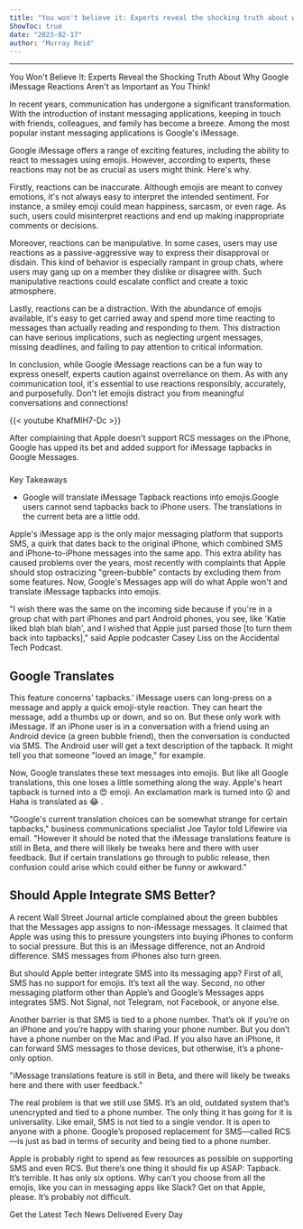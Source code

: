 ```yaml
---
title: "You won't believe it: Experts reveal the shocking truth about why Google iMessage Reactions aren't as important as you think!"
ShowToc: true 
date: "2023-02-17"
author: "Murray Reid"
---
```

*****
You Won't Believe It: Experts Reveal the Shocking Truth About Why Google iMessage Reactions Aren't as Important as You Think!

In recent years, communication has undergone a significant transformation. With the introduction of instant messaging applications, keeping in touch with friends, colleagues, and family has become a breeze. Among the most popular instant messaging applications is Google's iMessage.

Google iMessage offers a range of exciting features, including the ability to react to messages using emojis. However, according to experts, these reactions may not be as crucial as users might think. Here's why.

Firstly, reactions can be inaccurate. Although emojis are meant to convey emotions, it's not always easy to interpret the intended sentiment. For instance, a smiley emoji could mean happiness, sarcasm, or even rage. As such, users could misinterpret reactions and end up making inappropriate comments or decisions.

Moreover, reactions can be manipulative. In some cases, users may use reactions as a passive-aggressive way to express their disapproval or disdain. This kind of behavior is especially rampant in group chats, where users may gang up on a member they dislike or disagree with. Such manipulative reactions could escalate conflict and create a toxic atmosphere.

Lastly, reactions can be a distraction. With the abundance of emojis available, it's easy to get carried away and spend more time reacting to messages than actually reading and responding to them. This distraction can have serious implications, such as neglecting urgent messages, missing deadlines, and failing to pay attention to critical information.

In conclusion, while Google iMessage reactions can be a fun way to express oneself, experts caution against overreliance on them. As with any communication tool, it's essential to use reactions responsibly, accurately, and purposefully. Don't let emojis distract you from meaningful conversations and connections!

{{< youtube KhafMlH7-Dc >}} 




After complaining that Apple doesn't support RCS messages on the iPhone, Google has upped its bet and added support for iMessage tapbacks in Google Messages. 

 
### 
Key Takeaways
 
- Google will translate iMessage Tapback reactions into emojis.Google users cannot send tapbacks back to iPhone users. The translations in the current beta are a little odd.

 

Apple's iMessage app is the only major messaging platform that supports SMS, a quirk that dates back to the original iPhone, which combined SMS and iPhone-to-iPhone messages into the same app. This extra ability has caused problems over the years, most recently with complaints that Apple should stop ostracizing "green-bubble" contacts by excluding them from some features. Now, Google's Messages app will do what Apple won't and translate iMessage tapbacks into emojis. 

 

"I wish there was the same on the incoming side because if you're in a group chat with part iPhones and part Android phones, you see, like 'Katie liked blah blah blah', and I wished that Apple just parsed those [to turn them back into tapbacks]," said Apple podcaster Casey Liss on the Accidental Tech Podcast.

 
##   Google Translates  
 

This feature concerns' tapbacks.' iMessage users can long-press on a message and apply a quick emoji-style reaction. They can heart the message, add a thumbs up or down, and so on. But these only work with iMessage. If an iPhone user is in a conversation with a friend using an Android device (a green bubble friend), then the conversation is conducted via SMS. The Android user will get a text description of the tapback. It might tell you that someone "loved an image," for example.

 

Now, Google translates these text messages into emojis. But like all Google translations, this one loses a little something along the way. Apple's heart tapback is turned into a 😍 emoji. An exclamation mark is turned into 😮 and Haha is translated as 😂 .

 

"Google's current translation choices can be somewhat strange for certain tapbacks," business communications specialist Joe Taylor told Lifewire via email. "However it should be noted that the iMessage translations feature is still in Beta, and there will likely be tweaks here and there with user feedback. But if certain translations go through to public release, then confusion could arise which could either be funny or awkward." 

 
##   Should Apple Integrate SMS Better?  
 

A recent Wall Street Journal article complained about the green bubbles that the Messages app assigns to non-iMessage messages. It claimed that Apple was using this to pressure youngsters into buying iPhones to conform to social pressure. But this is an iMessage difference, not an Android difference. SMS messages from iPhones also turn green.

 

But should Apple better integrate SMS into its messaging app? First of all, SMS has no support for emojis. It’s text all the way. Second, no other messaging platform other than Apple’s and Google’s Messages apps integrates SMS. Not Signal, not Telegram, not Facebook, or anyone else. 

 

Another barrier is that SMS is tied to a phone number. That’s ok if you’re on an iPhone and you’re happy with sharing your phone number. But you don’t have a phone number on the Mac and iPad. If you also have an iPhone, it can forward SMS messages to those devices, but otherwise, it’s a phone-only option.

 
"iMessage translations feature is still in Beta, and there will likely be tweaks here and there with user feedback."
 

The real problem is that we still use SMS. It’s an old, outdated system that’s unencrypted and tied to a phone number. The only thing it has going for it is universality. Like email, SMS is not tied to a single vendor. It is open to anyone with a phone. Google’s proposed replacement for SMS—called RCS—is just as bad in terms of security and being tied to a phone number. 

 

Apple is probably right to spend as few resources as possible on supporting SMS and even RCS. But there’s one thing it should fix up ASAP: Tapback. It’s terrible. It has only six options. Why can’t you choose from all the emojis, like you can in messaging apps like Slack? Get on that Apple, please. It’s probably not difficult.

 

Get the Latest Tech News Delivered Every Day




